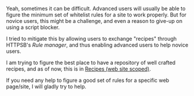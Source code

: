 Yeah, sometimes it can be difficult. Advanced users will usually be able to figure the minimum set of whitelist rules for a site to work properly. But for novice users, this might be a challenge, and even a reason to give-up on using a script blocker.

I tried to mitigate this by allowing users to exchange "recipes" through HTTPSB's *Rule manager*, and thus enabling advanced users to help novice users.

I am trying to figure the best place to have a repository of well crafted recipes, and as of now, this is in [Recipes (web site scoped)](/gorhill/httpswitchboard/wiki/Recipes-%28web-site-scoped%29).

If you need any help to figure a good set of rules for a specific web page/site, I will gladly try to help.
